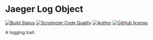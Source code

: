# Jaeger Log Object

[![Build Status](https://travis-ci.org/jaeger-app/log.svg?branch=master)](https://travis-ci.org/jaeger-app/log)
[![Scrutinizer Code Quality](https://scrutinizer-ci.com/g/jaeger-app/log/badges/quality-score.png?b=master)](https://scrutinizer-ci.com/g/jaeger-app/log/?branch=master)
[![Author](http://img.shields.io/badge/author-@mithra62-blue.svg?style=flat-square)](https://twitter.com/mithra62)
[![GitHub license](https://img.shields.io/badge/license-MIT-blue.svg)](https://raw.githubusercontent.com/jaeger-app/bootstrap/master/LICENSE) 

A logging trait.